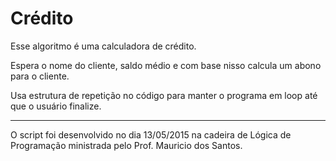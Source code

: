 # Crédito
Esse algoritmo é uma calculadora de crédito.

Espera o nome do cliente, saldo médio e com base nisso calcula um abono para o cliente.

Usa estrutura de repetição no código para manter o programa em loop até que o usuário finalize.


---
O script foi desenvolvido no dia 13/05/2015 na cadeira de Lógica de Programação ministrada pelo Prof. Mauricio dos Santos.
